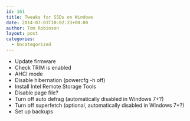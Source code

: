 ```yaml
---
id: 161
title: Tweaks for SSDs on Windows
date: 2014-07-03T10:02:23+00:00
author: Tom Robinson
layout: post
categories:
  - Uncategorized
---
```

  * Update firmware
  * Check TRIM is enabled
  * AHCI mode
  * Disable hibernation (powercfg -h off)
  * Install Intel Remote Storage Tools
  * Disable page file?
  * Turn off auto defrag (automatically disabled in Windows 7+?)
  * Turn off superfetch (optional, automatically disabled in Windows 7+?)
  * Set up backups
